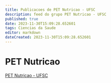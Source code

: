 ```yaml
---
title: Publicacoes de PET Nutricao - UFSC 
description: feed do grupo PET Nutricao - UFSC
published: true
date: 2023-11-30T15:09:28.652601
tags: Ciencias da Saude
editor: markdown
dateCreated: 2023-11-30T15:09:28.652601
---
```


# PET Nutricao
[PET Nutricao - UFSC](/grupo/132PETNutricaoUFSC.md)